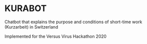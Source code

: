 # KURABOT
Chatbot that explains the purpose and conditions of short-time work (Kurzarbeit) in Switzerland

Implemented for the Versus Virus Hackathon 2020
